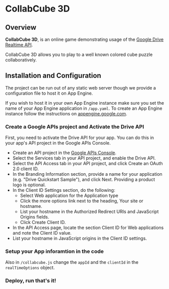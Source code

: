 # CollabCube 3D

## Overview

**CollabCube 3D**, is an online game demonstrating usage of the [Google Drive Realtime API](https://developers.google.com/drive/realtime).

CollabCube 3D allows you to play to a well known colored cube puzzle collaboratively.

## Installation and Configuration

The project can be run out of any static web server though we provide a configuration file to host it on App Engine.

If you wish to host it in your own App Engine instance make sure you set the name of your App Engine application in `/app.yaml`. To create an App Engine instance follow the instructions on [appengine.google.com](https://appengine.google.com).

### Create a Google APIs project and Activate the Drive API

First, you need to activate the Drive API for your app. You can do this in your app's API project in the Google APIs Console.

- Create an API project in the [Google APIs Console](https://developers.google.com/console).
- Select the Services tab in your API project, and enable the Drive API.
- Select the API Access tab in your API project, and click Create an OAuth 2.0 client ID.
- In the Branding Information section, provide a name for your application (e.g. "Drive Quickstart Sample"), and click Next. Providing a product logo is optional.
- In the Client ID Settings section, do the following:
  - Select Web application for the Application type
  - Click the more options link next to the heading, Your site or hostname.
  - List your hostname in the Authorized Redirect URIs and JavaScript Origins fields.
  - Click Create Client ID.
- In the API Access page, locate the section Client ID for Web applications and note the Client ID value.
- List your hostname in JavaScript origins in the Client ID settings.


### Setup your App inforamtion in the code

Also in `/collabcube.js` change the `appId` and the `clientId` in the `realTimeOptions` object.

### Deploy, run that's it!